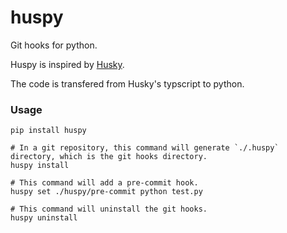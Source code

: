 # huspy

Git hooks for python.

Huspy is inspired by [Husky](https://github.com/typicode/husky). 

The code is transfered from Husky's typscript to python.

### Usage

```
pip install huspy

# In a git repository, this command will generate `./.huspy` directory, which is the git hooks directory.
huspy install

# This command will add a pre-commit hook.
huspy set ./huspy/pre-commit python test.py

# This command will uninstall the git hooks.
huspy uninstall
```

